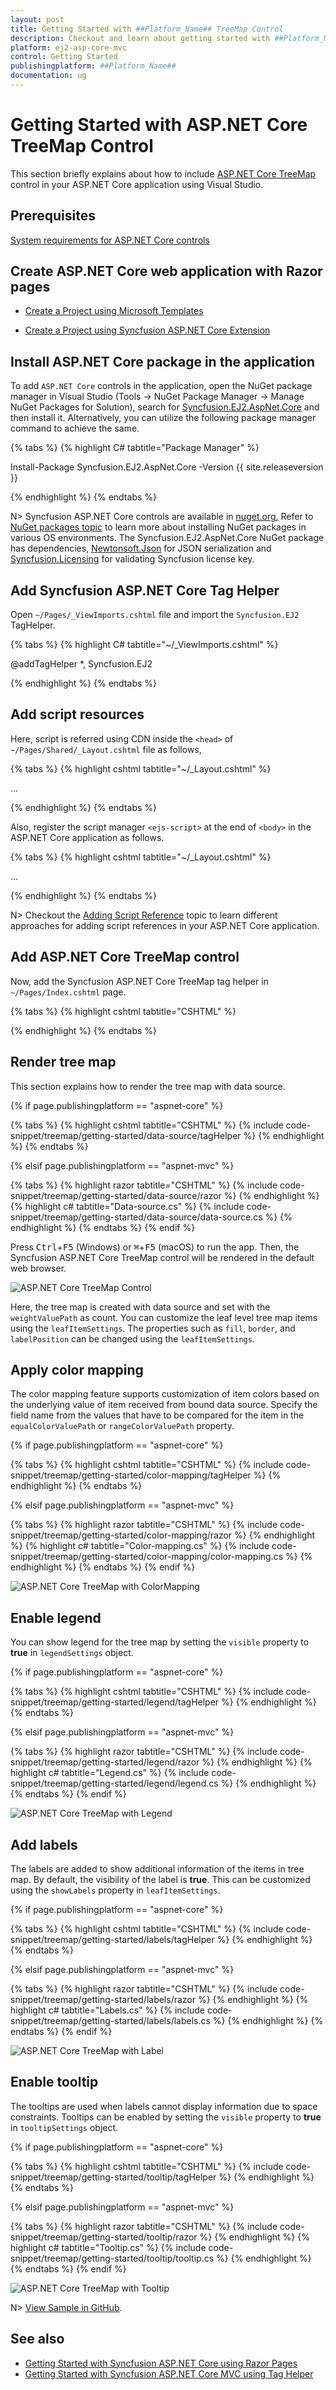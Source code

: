 ```yaml
---
layout: post
title: Getting Started with ##Platform_Name## TreeMap Control
description: Checkout and learn about getting started with ##Platform_Name## TreeMap control of Syncfusion Essential JS 2 and more details.
platform: ej2-asp-core-mvc
control: Getting Started
publishingplatform: ##Platform_Name##
documentation: ug
---
```


# Getting Started with ASP.NET Core TreeMap Control

This section briefly explains about how to include [ASP.NET Core TreeMap](https://www.syncfusion.com/aspnet-core-ui-controls/treemap) control in your ASP.NET Core application using Visual Studio.

## Prerequisites

[System requirements for ASP.NET Core controls](https://ej2.syncfusion.com/aspnetcore/documentation/system-requirements/)


## Create ASP.NET Core web application with Razor pages

* [Create a Project using Microsoft Templates](https://docs.microsoft.com/en-us/aspnet/core/tutorials/razor-pages/razor-pages-start?view=aspnetcore-6.0&tabs=visual-studio#create-a-razor-pages-web-app)

* [Create a Project using Syncfusion ASP.NET Core Extension](https://ej2.syncfusion.com/aspnetcore/documentation/getting-started/project-template/)

## Install ASP.NET Core package in the application

To add `ASP.NET Core` controls in the application, open the NuGet package manager in Visual Studio (Tools → NuGet Package Manager → Manage NuGet Packages for Solution), search for [Syncfusion.EJ2.AspNet.Core](https://www.nuget.org/packages/Syncfusion.EJ2.AspNet.Core/) and then install it.  Alternatively, you can utilize the following package manager command to achieve the same.

{% tabs %}
{% highlight C# tabtitle="Package Manager" %}

Install-Package Syncfusion.EJ2.AspNet.Core -Version {{ site.releaseversion }}

{% endhighlight %}
{% endtabs %}

N> Syncfusion ASP.NET Core controls are available in [nuget.org.](https://www.nuget.org/packages?q=syncfusion.EJ2) Refer to [NuGet packages topic](https://ej2.syncfusion.com/aspnetcore/documentation/nuget-packages/) to learn more about installing NuGet packages in various OS environments. The Syncfusion.EJ2.AspNet.Core NuGet package has dependencies, [Newtonsoft.Json](https://www.nuget.org/packages/Newtonsoft.Json/) for JSON serialization and [Syncfusion.Licensing](https://www.nuget.org/packages/Syncfusion.Licensing/) for validating Syncfusion license key.

## Add Syncfusion ASP.NET Core Tag Helper

Open `~/Pages/_ViewImports.cshtml` file and import the `Syncfusion.EJ2` TagHelper.

{% tabs %}
{% highlight C# tabtitle="~/_ViewImports.cshtml" %}

@addTagHelper *, Syncfusion.EJ2

{% endhighlight %}
{% endtabs %}

## Add script resources

Here, script is referred using CDN inside the `<head>` of `~/Pages/Shared/_Layout.cshtml` file as follows,

{% tabs %}
{% highlight cshtml tabtitle="~/_Layout.cshtml" %}

<head>
    ...
    <script src="https://cdn.syncfusion.com/ej2/{{ site.ej2version }}/dist/ej2.min.js"></script>
</head>

{% endhighlight %}
{% endtabs %}

Also, register the script manager `<ejs-script>` at the end of `<body>` in the ASP.NET Core application as follows.

{% tabs %}
{% highlight cshtml tabtitle="~/_Layout.cshtml" %}

<body>
    ...
    <!-- Syncfusion ASP.NET Core Script Manager -->
    <ejs-scripts></ejs-scripts>
</body>

{% endhighlight %}
{% endtabs %}

N> Checkout the [Adding Script Reference](https://ej2.syncfusion.com/aspnetcore/documentation/common/adding-script-references) topic to learn different approaches for adding script references in your ASP.NET Core application.

## Add ASP.NET Core TreeMap control

Now, add the Syncfusion ASP.NET Core TreeMap tag helper in `~/Pages/Index.cshtml` page.

{% tabs %}
{% highlight cshtml tabtitle="CSHTML" %}

<ejs-treemap id="treemap">
</ejs-treemap>

{% endhighlight %}
{% endtabs %}

## Render tree map

This section explains how to render the tree map with data source.

{% if page.publishingplatform == "aspnet-core" %}

{% tabs %}
{% highlight cshtml tabtitle="CSHTML" %}
{% include code-snippet/treemap/getting-started/data-source/tagHelper %}
{% endhighlight %}
{% endtabs %}

{% elsif page.publishingplatform == "aspnet-mvc" %}

{% tabs %}
{% highlight razor tabtitle="CSHTML" %}
{% include code-snippet/treemap/getting-started/data-source/razor %}
{% endhighlight %}
{% highlight c# tabtitle="Data-source.cs" %}
{% include code-snippet/treemap/getting-started/data-source/data-source.cs %}
{% endhighlight %}
{% endtabs %}
{% endif %}

Press <kbd>Ctrl</kbd>+<kbd>F5</kbd> (Windows) or <kbd>⌘</kbd>+<kbd>F5</kbd> (macOS) to run the app. Then, the Syncfusion ASP.NET Core TreeMap control will be rendered in the default web browser.

![ASP.NET Core TreeMap Control](images/treemap-control.png)

Here, the tree map is created with data source and set with the `weightValuePath` as count. You can customize the leaf level tree map items using the `leafItemSettings`. The properties such as `fill`, `border`, and `labelPosition` can be changed using the `leafItemSettings`.

## Apply color mapping

The color mapping feature supports customization of item colors based on the underlying value of item received from bound data source. Specify the field name from the values that have to be compared for the item in the `equalColorValuePath` or `rangeColorValuePath` property.

{% if page.publishingplatform == "aspnet-core" %}

{% tabs %}
{% highlight cshtml tabtitle="CSHTML" %}
{% include code-snippet/treemap/getting-started/color-mapping/tagHelper %}
{% endhighlight %}
{% endtabs %}

{% elsif page.publishingplatform == "aspnet-mvc" %}

{% tabs %}
{% highlight razor tabtitle="CSHTML" %}
{% include code-snippet/treemap/getting-started/color-mapping/razor %}
{% endhighlight %}
{% highlight c# tabtitle="Color-mapping.cs" %}
{% include code-snippet/treemap/getting-started/color-mapping/color-mapping.cs %}
{% endhighlight %}
{% endtabs %}
{% endif %}

![ASP.NET Core TreeMap with ColorMapping](images/treemap-with-color-mapping.png)

## Enable legend

You can show legend for the tree map by setting the `visible` property to **true** in `legendSettings` object.

{% if page.publishingplatform == "aspnet-core" %}

{% tabs %}
{% highlight cshtml tabtitle="CSHTML" %}
{% include code-snippet/treemap/getting-started/legend/tagHelper %}
{% endhighlight %}
{% endtabs %}

{% elsif page.publishingplatform == "aspnet-mvc" %}

{% tabs %}
{% highlight razor tabtitle="CSHTML" %}
{% include code-snippet/treemap/getting-started/legend/razor %}
{% endhighlight %}
{% highlight c# tabtitle="Legend.cs" %}
{% include code-snippet/treemap/getting-started/legend/legend.cs %}
{% endhighlight %}
{% endtabs %}
{% endif %}

![ASP.NET Core TreeMap with Legend](images/treemap-with-legend.png)

## Add labels

The labels are added to show additional information of the items in tree map. By default, the visibility of the label is **true**. This can be customized using the `showLabels` property in `leafItemSettings`.

{% if page.publishingplatform == "aspnet-core" %}

{% tabs %}
{% highlight cshtml tabtitle="CSHTML" %}
{% include code-snippet/treemap/getting-started/labels/tagHelper %}
{% endhighlight %}
{% endtabs %}

{% elsif page.publishingplatform == "aspnet-mvc" %}

{% tabs %}
{% highlight razor tabtitle="CSHTML" %}
{% include code-snippet/treemap/getting-started/labels/razor %}
{% endhighlight %}
{% highlight c# tabtitle="Labels.cs" %}
{% include code-snippet/treemap/getting-started/labels/labels.cs %}
{% endhighlight %}
{% endtabs %}
{% endif %}

![ASP.NET Core TreeMap with Label](images/treemap-with-labels.png)

## Enable tooltip

The tooltips are used when labels cannot display information due to space constraints. Tooltips can be enabled by setting the `visible` property to **true** in `tooltipSettings` object.

{% if page.publishingplatform == "aspnet-core" %}

{% tabs %}
{% highlight cshtml tabtitle="CSHTML" %}
{% include code-snippet/treemap/getting-started/tooltip/tagHelper %}
{% endhighlight %}
{% endtabs %}

{% elsif page.publishingplatform == "aspnet-mvc" %}

{% tabs %}
{% highlight razor tabtitle="CSHTML" %}
{% include code-snippet/treemap/getting-started/tooltip/razor %}
{% endhighlight %}
{% highlight c# tabtitle="Tooltip.cs" %}
{% include code-snippet/treemap/getting-started/tooltip/tooltip.cs %}
{% endhighlight %}
{% endtabs %}
{% endif %}

![ASP.NET Core TreeMap with Tooltip](images/treemap-with-tooltip.png)

N> [View Sample in GitHub](https://github.com/SyncfusionExamples/ASP-NET-Core-Getting-Started-Examples/tree/main/TreeMap/ASP.NET%20Core%20Tag%20Helper%20Examples).

## See also

* [Getting Started with Syncfusion ASP.NET Core using Razor Pages](https://ej2.syncfusion.com/aspnetcore/documentation/getting-started/razor-pages/)
* [Getting Started with Syncfusion ASP.NET Core MVC using Tag Helper](https://ej2.syncfusion.com/aspnetcore/documentation/getting-started/aspnet-core-mvc-taghelper)